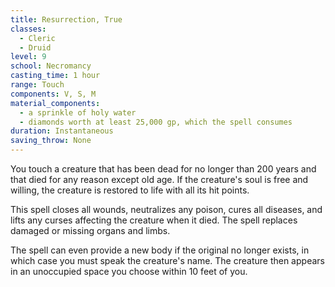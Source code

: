 ```yaml
---
title: Resurrection, True
classes:
  - Cleric
  - Druid
level: 9
school: Necromancy
casting_time: 1 hour
range: Touch
components: V, S, M
material_components:
  - a sprinkle of holy water
  - diamonds worth at least 25,000 gp, which the spell consumes
duration: Instantaneous
saving_throw: None
---
```


You touch a creature that has been dead for no longer than 200 years and that died for any reason except old age. If the creature's soul is free and willing, the creature is restored to life with all its hit points.

This spell closes all wounds, neutralizes any poison, cures all diseases, and lifts any curses affecting the creature when it died. The spell replaces damaged or missing organs and limbs.

The spell can even provide a new body if the original no longer exists, in which case you must speak the creature's name. The creature then appears in an unoccupied space you choose within 10 feet of you.
